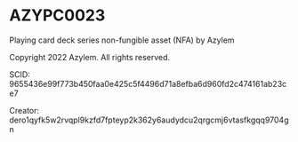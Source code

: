 # AZYPC0023
Playing card deck series non-fungible asset (NFA) by Azylem

Copyright 2022 Azylem. All rights reserved.

SCID: 9655436e99f773b450faa0e425c5f4496d71a8efba6d960fd2c474161ab23ce7

Creator: dero1qyfk5w2rvqpl9kzfd7fpteyp2k362y6audydcu2qrgcmj6vtasfkgqq9704gn
